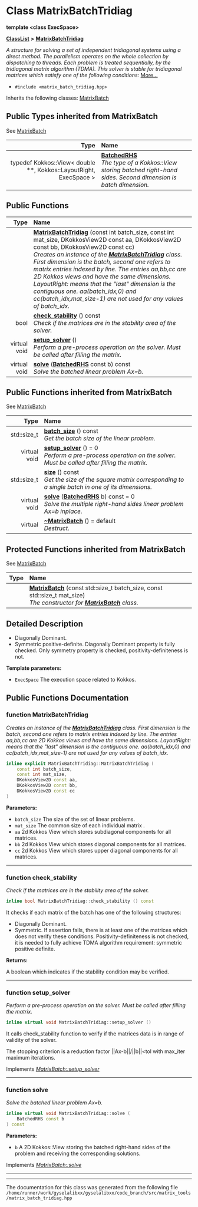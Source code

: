 

# Class MatrixBatchTridiag

**template &lt;class ExecSpace&gt;**



[**ClassList**](annotated.md) **>** [**MatrixBatchTridiag**](classMatrixBatchTridiag.md)



_A structure for solving a set of independent tridiagonal systems using a direct method. The parallelism operates on the whole collection by dispatching to threads. Each problem is treated sequentially, by the tridiagonal matrix algorithm (TDMA). This solver is stable for tridiagonal matrices which satisfy one of the following conditions:_ [More...](#detailed-description)

* `#include <matrix_batch_tridiag.hpp>`



Inherits the following classes: [MatrixBatch](classMatrixBatch.md)
















## Public Types inherited from MatrixBatch

See [MatrixBatch](classMatrixBatch.md)

| Type | Name |
| ---: | :--- |
| typedef Kokkos::View&lt; double \*\*, Kokkos::LayoutRight, ExecSpace &gt; | [**BatchedRHS**](classMatrixBatch.md#typedef-batchedrhs)  <br>_The type of a Kokkos::View storing batched right-hand sides. Second dimension is batch dimension._  |






































## Public Functions

| Type | Name |
| ---: | :--- |
|   | [**MatrixBatchTridiag**](#function-matrixbatchtridiag) (const int batch\_size, const int mat\_size, DKokkosView2D const aa, DKokkosView2D const bb, DKokkosView2D const cc) <br>_Creates an instance of the_ [_**MatrixBatchTridiag**_](classMatrixBatchTridiag.md) _class. First dimension is the batch, second one refers to matrix entries indexed by line. The entries aa,bb,cc are 2D Kokkos views and have the same dimensions. LayoutRight: means that the "last" dimension is the contiguous one. aa(batch\_idx,0) and cc(batch\_idx,mat\_size-1) are not used for any values of batch\_idx._ |
|  bool | [**check\_stability**](#function-check_stability) () const<br>_Check if the matrices are in the stability area of the solver._  |
| virtual void | [**setup\_solver**](#function-setup_solver) () <br>_Perform a pre-process operation on the solver. Must be called after filling the matrix._  |
| virtual void | [**solve**](#function-solve) ([**BatchedRHS**](classMatrixBatch.md#typedef-batchedrhs) const b) const<br>_Solve the batched linear problem Ax=b._  |


## Public Functions inherited from MatrixBatch

See [MatrixBatch](classMatrixBatch.md)

| Type | Name |
| ---: | :--- |
|  std::size\_t | [**batch\_size**](classMatrixBatch.md#function-batch_size) () const<br>_Get the batch size of the linear problem._  |
| virtual void | [**setup\_solver**](classMatrixBatch.md#function-setup_solver) () = 0<br>_Perform a pre-process operation on the solver. Must be called after filling the matrix._  |
|  std::size\_t | [**size**](classMatrixBatch.md#function-size) () const<br>_Get the size of the square matrix corresponding to a single batch in one of its dimensions._  |
| virtual void | [**solve**](classMatrixBatch.md#function-solve) ([**BatchedRHS**](classMatrixBatch.md#typedef-batchedrhs) b) const = 0<br>_Solve the multiple right-hand sides linear problem Ax=b inplace._  |
| virtual  | [**~MatrixBatch**](classMatrixBatch.md#function-matrixbatch) () = default<br>_Destruct._  |
















































## Protected Functions inherited from MatrixBatch

See [MatrixBatch](classMatrixBatch.md)

| Type | Name |
| ---: | :--- |
|   | [**MatrixBatch**](classMatrixBatch.md#function-matrixbatch) (const std::size\_t batch\_size, const std::size\_t mat\_size) <br>_The constructor for_ [_**MatrixBatch**_](classMatrixBatch.md) _class._ |






## Detailed Description



* Diagonally Dominant.
* Symmetric positive-definite. Diagonally Dominant property is fully checked. Only symmetry property is checked, positivity-definiteness is not. 

**Template parameters:**


  * `ExecSpace` The execution space related to Kokkos. 






    
## Public Functions Documentation




### function MatrixBatchTridiag 

_Creates an instance of the_ [_**MatrixBatchTridiag**_](classMatrixBatchTridiag.md) _class. First dimension is the batch, second one refers to matrix entries indexed by line. The entries aa,bb,cc are 2D Kokkos views and have the same dimensions. LayoutRight: means that the "last" dimension is the contiguous one. aa(batch\_idx,0) and cc(batch\_idx,mat\_size-1) are not used for any values of batch\_idx._
```C++
inline explicit MatrixBatchTridiag::MatrixBatchTridiag (
    const int batch_size,
    const int mat_size,
    DKokkosView2D const aa,
    DKokkosView2D const bb,
    DKokkosView2D const cc
) 
```





**Parameters:**


* `batch_size` The size of the set of linear problems. 
* `mat_size` The common size of each individual matrix . 
* `aa` 2d Kokkos View which stores subdiagonal components for all matrices. 
* `bb` 2d Kokkos View which stores diagonal components for all matrices. 
* `cc` 2d Kokkos View which stores upper diagonal components for all matrices. 




        

<hr>



### function check\_stability 

_Check if the matrices are in the stability area of the solver._ 
```C++
inline bool MatrixBatchTridiag::check_stability () const
```



It checks if each matrix of the batch has one of the following structures:
* Diagonally Dominant.
* Symmetric. If assertion fails, there is at least one of the matrices which does not verify these conditions. Positivity-definiteness is not checked, it is needed to fully achieve TDMA algorithm requirement: symmetric positive definite.






**Returns:**

A boolean which indicates if the stability condition may be verified. 





        

<hr>



### function setup\_solver 

_Perform a pre-process operation on the solver. Must be called after filling the matrix._ 
```C++
inline virtual void MatrixBatchTridiag::setup_solver () 
```



It calls check\_stability function to verify if the matrices data is in range of validity of the solver.


The stopping criterion is a reduction factor \|\|Ax-b\|\|/\|\|b\|\|&lt;tol with max\_iter maximum iterations. 


        
Implements [*MatrixBatch::setup\_solver*](classMatrixBatch.md#function-setup_solver)


<hr>



### function solve 

_Solve the batched linear problem Ax=b._ 
```C++
inline virtual void MatrixBatchTridiag::solve (
    BatchedRHS const b
) const
```





**Parameters:**


* `b` A 2D Kokkos::View storing the batched right-hand sides of the problem and receiving the corresponding solutions. 




        
Implements [*MatrixBatch::solve*](classMatrixBatch.md#function-solve)


<hr>

------------------------------
The documentation for this class was generated from the following file `/home/runner/work/gyselalibxx/gyselalibxx/code_branch/src/matrix_tools/matrix_batch_tridiag.hpp`


